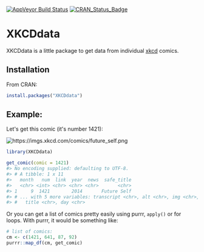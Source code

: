 <!-- README.md is generated from README.Rmd. Please edit that file -->
[![AppVeyor Build Status](https://ci.appveyor.com/api/projects/status/github/RobertMyles/XKCDdata?branch=master&svg=true)](https://ci.appveyor.com/project/RobertMyles/XKCDdata) [![CRAN\_Status\_Badge](http://www.r-pkg.org/badges/version/XKCDdata)](https://cran.r-project.org/package=XKCDdata)

XKCDdata
========

XKCDdata is a little package to get data from individual [xkcd](https://xkcd.com/) comics.

Installation
------------

From CRAN:

``` r
install.packages("XKCDdata")
```

Example:
--------

Let's get this comic (it's number 1421):

![<https://imgs.xkcd.com/comics/future_self.png>](https://imgs.xkcd.com/comics/future_self.png)

``` r
library(XKCDdata)

get_comic(comic = 1421)
#> No encoding supplied: defaulting to UTF-8.
#> # A tibble: 1 x 11
#>   month   num  link  year  news  safe_title
#>   <chr> <int> <chr> <chr> <chr>       <chr>
#> 1     9  1421        2014       Future Self
#> # ... with 5 more variables: transcript <chr>, alt <chr>, img <chr>,
#> #   title <chr>, day <chr>
```

Or you can get a list of comics pretty easily using purrr, `apply()` or for loops. With purrr, it would be something like:

``` r
# list of comics:
cm <- c(1421, 641, 87, 92)
purrr::map_df(cm, get_comic)
```
